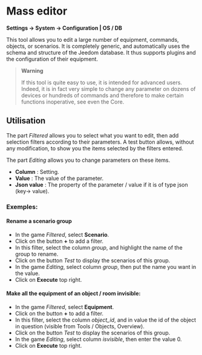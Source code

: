 # Mass editor
**Settings → System → Configuration | OS / DB**

This tool allows you to edit a large number of equipment, commands, objects, or scenarios. It is completely generic, and automatically uses the schema and structure of the Jeedom database. It thus supports plugins and the configuration of their equipment.

> **Warning**
>
> If this tool is quite easy to use, it is intended for advanced users. Indeed, it is in fact very simple to change any parameter on dozens of devices or hundreds of commands and therefore to make certain functions inoperative, see even the Core.

## Utilisation

The part *Filtered* allows you to select what you want to edit, then add selection filters according to their parameters. A test button allows, without any modification, to show you the items selected by the filters entered.

The part *Editing* allows you to change parameters on these items.

- **Column** : Setting.
- **Value** : The value of the parameter.
- **Json value** : The property of the parameter / value if it is of type json (key-> value).

### Exemples:

#### Rename a scenario group

- In the game *Filtered*, select **Scenario**.
- Click on the button **+** to add a filter.
- In this filter, select the column *group*, and highlight the name of the group to rename.
- Click on the button *Test* to display the scenarios of this group.
- In the game *Editing*, select column *group*, then put the name you want in the value.
- Click on **Execute** top right.

#### Make all the equipment of an object / room invisible:

- In the game *Filtered*, select **Equipment**.
- Click on the button **+** to add a filter.
- In this filter, select the column *object_id*, and in value the id of the object in question (visible from Tools / Objects, Overview).
- Click on the button *Test* to display the scenarios of this group.
- In the game *Editing*, select column *isvisible*, then enter the value 0.
- Click on **Execute** top right.